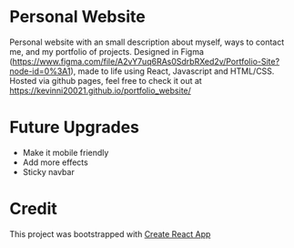 # Personal Website
Personal website with an small description about myself, ways to contact me, and my portfolio of projects.
Designed in Figma (https://www.figma.com/file/A2vY7uq6RAs0SdrbRXed2v/Portfolio-Site?node-id=0%3A1), made to life using React, Javascript and HTML/CSS. Hosted via github pages, feel free to check it out at
https://kevinni20021.github.io/portfolio_website/

# Future Upgrades
- Make it mobile friendly
- Add more effects
- Sticky navbar

# Credit
This project was bootstrapped with [Create React App](https://github.com/facebook/create-react-app)